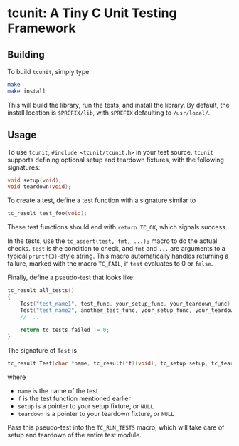 # tcunit: A Tiny C Unit Testing Framework

## Building

To build `tcunit`, simply type

``` bash
make
make install
```

This will build the library, run the tests, and install the library.  By
default, the install location is `$PREFIX/lib`, with `$PREFIX` defaulting to
`/usr/local/`.

## Usage

To use `tcunit`, `#include <tcunit/tcunit.h>` in your test source.  `tcunit`
supports defining optional setup and teardown fixtures, with the following
signatures:

``` c
void setup(void);
void teardown(void);
```

To create a test, define a test function with a signature similar to

``` c
tc_result test_foo(void);
```

These test functions should end with `return TC_OK`, which signals success.


In the tests, use the `tc_assert(test, fmt, ...);` macro to do the actual
checks. `test` is the condition to check, and `fmt` and `...` are arguments to a
typical `printf(3)`-style string.  This macro automatically handles returning a
failure, marked with the macro `TC_FAIL`, if `test` evaluates to 0 or `false`.

Finally, define a pseudo-test that looks like:

``` c
tc_result all_tests()
{
    Test("test_name1", test_func, your_setup_func, your_teardown_func);
    Test("test_name2", another_test_func, your_setup_func, your_teardown_func);
    // ...
    
    return tc_tests_failed != 0;
}
```

The signature of `Test` is
```c
tc_result Test(char *name, tc_result(*f)(void), tc_setup setup, tc_teardown teardown);
```

where

* `name` is the name of the test
* `f` is the test function mentioned earlier
* `setup` is a pointer to your setup fixture, or `NULL`
* `teardown` is a pointer to your teardown fixture, or `NULL`

Pass this pseudo-test into the `TC_RUN_TESTS` macro, which will take care of
setup and teardown of the entire test module.
